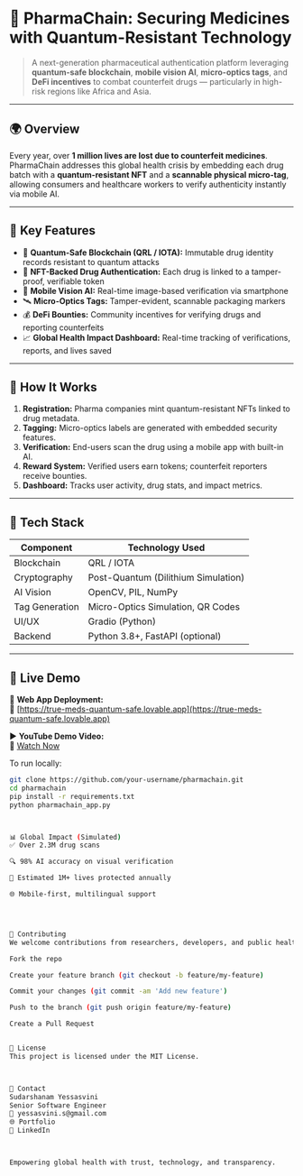 # 🔬 PharmaChain: Securing Medicines with Quantum-Resistant Technology

> A next-generation pharmaceutical authentication platform leveraging **quantum-safe blockchain**, **mobile vision AI**, **micro-optics tags**, and **DeFi incentives** to combat counterfeit drugs — particularly in high-risk regions like Africa and Asia.

---

## 🌍 Overview

Every year, over **1 million lives are lost due to counterfeit medicines**. PharmaChain addresses this global health crisis by embedding each drug batch with a **quantum-resistant NFT** and a **scannable physical micro-tag**, allowing consumers and healthcare workers to verify authenticity instantly via mobile AI.

---

## 🚀 Key Features

- 🔐 **Quantum-Safe Blockchain (QRL / IOTA):** Immutable drug identity records resistant to quantum attacks  
- 🧬 **NFT-Backed Drug Authentication:** Each drug is linked to a tamper-proof, verifiable token  
- 🧠 **Mobile Vision AI:** Real-time image-based verification via smartphone  
- 🛰️ **Micro-Optics Tags:** Tamper-evident, scannable packaging markers  
- 💰 **DeFi Bounties:** Community incentives for verifying drugs and reporting counterfeits  
- 📈 **Global Health Impact Dashboard:** Real-time tracking of verifications, reports, and lives saved

---

## 🧪 How It Works

1. **Registration:** Pharma companies mint quantum-resistant NFTs linked to drug metadata.  
2. **Tagging:** Micro-optics labels are generated with embedded security features.  
3. **Verification:** End-users scan the drug using a mobile app with built-in AI.  
4. **Reward System:** Verified users earn tokens; counterfeit reporters receive bounties.  
5. **Dashboard:** Tracks user activity, drug stats, and impact metrics.

---

## 🔧 Tech Stack

| Component              | Technology Used                    |
|------------------------|------------------------------------|
| Blockchain             | QRL / IOTA                         |
| Cryptography           | Post-Quantum (Dilithium Simulation)|
| AI Vision              | OpenCV, PIL, NumPy                 |
| Tag Generation         | Micro-Optics Simulation, QR Codes  |
| UI/UX                  | Gradio (Python)                    |
| Backend                | Python 3.8+, FastAPI (optional)    |

---

## 📱 Live Demo

🧪 **Web App Deployment:**  
🔗 [https://true-meds-quantum-safe.lovable.app](https://true-meds-quantum-safe.lovable.app)

▶️ **YouTube Demo Video:**  
🎥 [Watch Now](https://youtu.be/M6eJQV2gSq8)

To run locally:

```bash
git clone https://github.com/your-username/pharmachain.git
cd pharmachain
pip install -r requirements.txt
python pharmachain_app.py



📊 Global Impact (Simulated)
✅ Over 2.3M drug scans

🔍 98% AI accuracy on visual verification

💊 Estimated 1M+ lives protected annually

🌐 Mobile-first, multilingual support




🤝 Contributing
We welcome contributions from researchers, developers, and public health experts.

Fork the repo

Create your feature branch (git checkout -b feature/my-feature)

Commit your changes (git commit -am 'Add new feature')

Push to the branch (git push origin feature/my-feature)

Create a Pull Request


📜 License
This project is licensed under the MIT License.



📩 Contact
Sudarshanam Yessasvini
Senior Software Engineer
📧 yessasvini.s@gmail.com
🌐 Portfolio
🔗 LinkedIn



Empowering global health with trust, technology, and transparency.


